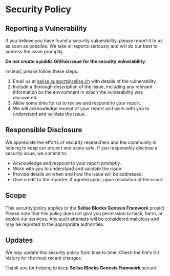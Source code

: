 # Security Policy

## Reporting a Vulnerability

If you believe you have found a security vulnerability, please report it to us as soon as possible. We take all reports seriously and will do our best to address the issue promptly.

**Do not create a public GitHub issue for the security vulnerability.**

Instead, please follow these steps:

1. Email us at [selise.support@selise.ch](mailto:selise.support@selise.ch) with details of the vulnerability.
2. Include a thorough description of the issue, including any relevant information on the environment in which the vulnerability was discovered.
3. Allow some time for us to review and respond to your report.
4. We will acknowledge receipt of your report and work with you to understand and validate the issue.

## Responsible Disclosure

We appreciate the efforts of security researchers and the community in helping to keep our project and users safe. If you responsibly disclose a security issue, we commit to:

- Acknowledge and respond to your report promptly.
- Work with you to understand and validate the issue.
- Provide details on when and how the issue will be addressed.
- Give credit to the reporter, if agreed upon, upon resolution of the issue.

## Scope

This security policy applies to the **Selise Blocks Genesis Framwork** project. Please note that this policy does not give you permission to hack, harm, or exploit our services. Any such attempts will be considered malicious and may be reported to the appropriate authorities.

## Updates

We may update this security policy from time to time. Check the file's Git history for the most recent changes.

Thank you for helping to keep **Selise Blocks Genesis Framwork** secure!
